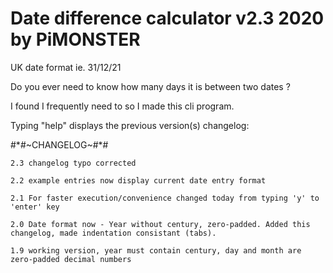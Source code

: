 # Date difference calculator v2.3 2020 by PiMONSTER

UK date format ie. 31/12/21


Do you ever need to know how many days it is between two dates ?

I found I frequently need to so I made this cli program.



Typing "help" displays the previous version(s) changelog:


\#\*\#\~CHANGELOG\~\#\*\#
```
2.3 changelog typo corrected

2.2 example entries now display current date entry format

2.1 For faster execution/convenience changed today from typing 'y' to 'enter' key

2.0 Date format now - Year without century, zero-padded. Added this changelog, made indentation consistant (tabs).

1.9 working version, year must contain century, day and month are zero-padded decimal numbers
```
